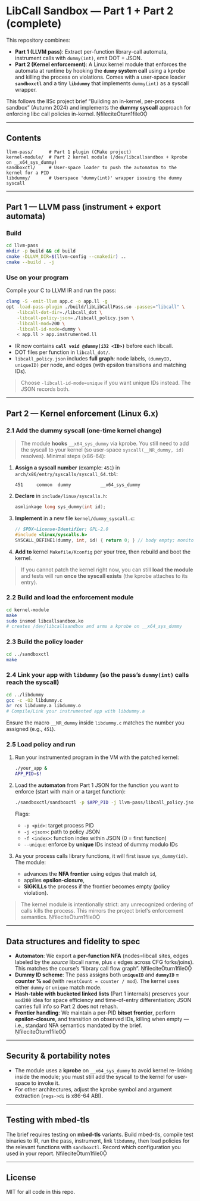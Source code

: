 
# LibCall Sandbox — Part 1 + Part 2 (complete)

This repository combines:
- **Part 1 (LLVM pass)**: Extract per-function library-call automata, instrument calls with `dummy(int)`, emit DOT + JSON.
- **Part 2 (Kernel enforcement)**: A Linux kernel module that enforces the automata at runtime by hooking the **`dummy` system call** using a kprobe and killing the process on violations. Comes with a user-space loader **`sandboxctl`** and a tiny **`libdummy`** that implements `dummy(int)` as a syscall wrapper.

This follows the IISc project brief “Building an in-kernel, per-process sandbox” (Autumn 2024) and implements the **dummy syscall** approach for enforcing libc call policies in-kernel. fileciteturn1file0

---

## Contents

```
llvm-pass/      # Part 1 plugin (CMake project)
kernel-module/  # Part 2 kernel module (/dev/libcallsandbox + kprobe on __x64_sys_dummy)
sandboxctl/     # User-space loader to push the automaton to the kernel for a PID
libdummy/       # Userspace 'dummy(int)' wrapper issuing the dummy syscall
```

---

## Part 1 — LLVM pass (instrument + export automata)

### Build
```bash
cd llvm-pass
mkdir -p build && cd build
cmake -DLLVM_DIR=$(llvm-config --cmakedir) ..
cmake --build . -j
```

### Use on your program
Compile your C to LLVM IR and run the pass:
```bash
clang -S -emit-llvm app.c -o app.ll -g
opt -load-pass-plugin ./build/libLibCallPass.so -passes="libcall" \
    -libcall-dot-dir=./libcall_dot \
    -libcall-policy-json=./libcall_policy.json \
    -libcall-mod=200 \
    -libcall-id-mode=dummy \
    < app.ll > app.instrumented.ll
```

- IR now contains **`call void @dummy(i32 <ID>)`** before each libcall.
- DOT files per function in `libcall_dot/`.
- `libcall_policy.json` includes **full graph**: node labels, `(dummyID, uniqueID)` per node, and edges (with epsilon transitions and matching IDs).

> Choose `-libcall-id-mode=unique` if you want unique IDs instead. The JSON records both.

---

## Part 2 — Kernel enforcement (Linux 6.x)

### 2.1 Add the **dummy syscall** (one-time kernel change)

> The module **hooks** `__x64_sys_dummy` via kprobe. You still need to add the syscall to your kernel (so user-space `syscall(__NR_dummy, id)` resolves). Minimal steps (x86-64):

1. **Assign a syscall number** (example: `451`) in `arch/x86/entry/syscalls/syscall_64.tbl`:
   ```
   451     common  dummy           __x64_sys_dummy
   ```
2. **Declare** in `include/linux/syscalls.h`:
   ```c
   asmlinkage long sys_dummy(int id);
   ```
3. **Implement** in a new file `kernel/dummy_syscall.c`:
   ```c
   // SPDX-License-Identifier: GPL-2.0
   #include <linux/syscalls.h>
   SYSCALL_DEFINE1(dummy, int, id) { return 0; } // body empty; monitor lives in module
   ```
4. **Add to** kernel `Makefile/Kconfig` per your tree, then rebuild and boot the kernel.

> If you cannot patch the kernel right now, you can still **load the module** and tests will run **once the syscall exists** (the kprobe attaches to its entry).

### 2.2 Build and load the enforcement module
```bash
cd kernel-module
make
sudo insmod libcallsandbox.ko
# creates /dev/libcallsandbox and arms a kprobe on __x64_sys_dummy
```

### 2.3 Build the policy loader
```bash
cd ../sandboxctl
make
```

### 2.4 Link your app with `libdummy` (so the pass’s `dummy(int)` calls reach the syscall)
```bash
cd ../libdummy
gcc -c -O2 libdummy.c
ar rcs libdummy.a libdummy.o
# Compile/Link your instrumented app with libdummy.a
```

Ensure the macro `__NR_dummy` inside `libdummy.c` matches the number you assigned (e.g., `451`).

### 2.5 Load policy and run
1. Run your instrumented program in the VM with the patched kernel:
   ```bash
   ./your_app &
   APP_PID=$!
   ```

2. Load the **automaton** from Part 1 JSON for the function you want to enforce (start with main or a target function):
   ```bash
   ./sandboxctl/sandboxctl -p $APP_PID -j llvm-pass/libcall_policy.json -f 0
   ```

   Flags:
   - `-p <pid>`: target process PID
   - `-j <json>`: path to policy JSON
   - `-f <index>`: function index within JSON (0 = first function)
   - `--unique`: enforce by **unique** IDs instead of dummy modulo IDs

3. As your process calls library functions, it will first issue `sys_dummy(id)`. The module:
   - advances the **NFA frontier** using edges that match `id`,
   - applies **epsilon-closure**,
   - **SIGKILLs** the process if the frontier becomes empty (policy violation).

> The kernel module is intentionally strict: any unrecognized ordering of calls kills the process. This mirrors the project brief’s enforcement semantics. fileciteturn1file0

---

## Data structures and fidelity to spec

- **Automaton**: We export a **per-function NFA** (nodes=libcall sites, edges labeled by the *source* libcall name, plus `ϵ` edges across CFG forks/joins). This matches the course’s “library call flow graph”. fileciteturn1file0
- **Dummy ID scheme**: The pass assigns both **`uniqueID`** and **`dummyID` = counter % `mod`** (with `resetCount = counter / mod`). The kernel uses either `dummy` or `unique` match mode.
- **Hash-table with bucketed linked lists** (Part 1 internals) preserves your `mod200` idea for space efficiency and time-of-entry differentiation; JSON carries full info so Part 2 does not rehash.
- **Frontier handling**: We maintain a per-PID **bitset frontier**, perform **epsilon-closure**, and transition on observed IDs, killing when empty — i.e., standard NFA semantics mandated by the brief. fileciteturn1file0

---

## Security & portability notes

- The module uses a **kprobe** on `__x64_sys_dummy` to avoid kernel re-linking inside the module; you must still add the syscall to the kernel for user-space to invoke it.
- For other architectures, adjust the kprobe symbol and argument extraction (`regs->di` is x86-64 ABI).

---

## Testing with mbed-tls

The brief requires testing on **mbed-tls** variants. Build mbed-tls, compile test binaries to IR, run the pass, instrument, link `libdummy`, then load policies for the relevant functions with `sandboxctl`. Record which configuration you used in your report. fileciteturn1file0

---

## License

MIT for all code in this repo.
